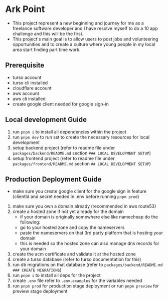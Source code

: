 # Ark Point

- This project represent a new beginning and journey for me as a freelance software developer and I have resolve myself to do a 10 app challenge and this will be the first.
- This project's main goal is to allow users to post jobs and volunteering opportunities and to create a culture where young people in my local area start finding part time work.

## Prerequisite

- turso account
- turso cli installed
- cloudflare account
- aws account
- aws cli installed
- create google client needed for google sign-in

## Local development Guide

1. run `pnpm i` to install all dependencies within the project
2. run `pnpm dev` to run sst to create the necessary resources for local development
3. setup backend project (refer to readme file under `packages/backend/README.md` section `### LOCAL DEVELOPMENT SETUP`)
4. setup frontend project (refer to readme file under `packages/frontend/README.md` section `## LOCAL DEVELOPMENT SETUP`)

## Production Deployment Guide

- make sure you create google client for the google sign in feature (clientId and secret needed in .env before running `pnpm prod`)

1. make sure you own a domain already (recommended in aws route53)
2. create a hosted zone if not yet already for the domain
   - if your domain is originally somewhere else like namecheap do the following:
   - go to your hosted zone and copy the nameservers
   - paste the nameservers on that 3rd party platform that is hosting your domain
   - this is needed so the hosted zone can also manage dns records for your domain
3. create the acm certificate and validate it at the hosted zone
4. create a turso database (refer to turso documentation for this)
5. run db migrations on that database (refer to `packages/backend/README.md ### CREATE MIGRATIONS`)
6. run `pnpm i` to install all deps for the project
7. create `.env` file refer to `.env.examples` for the variables needed
8. run `pnpm prod` for production stage deployment or run `pnpm preview` for preview stage deployment
